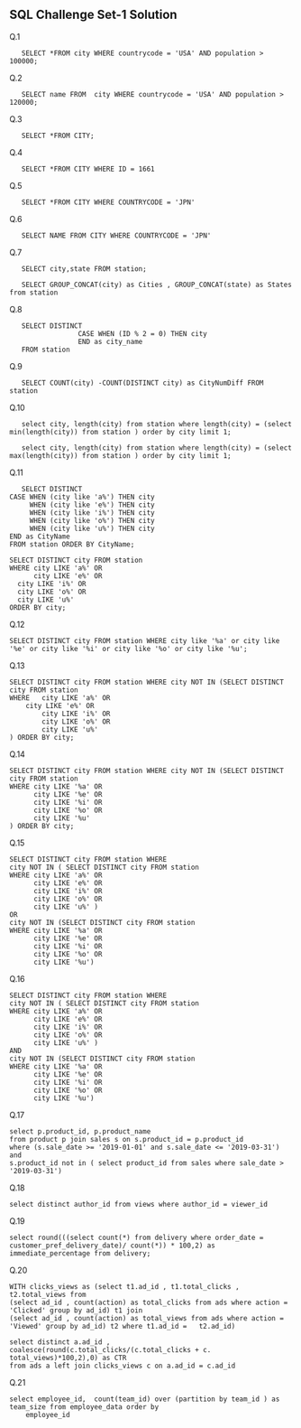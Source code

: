 ## SQL Challenge Set-1 Solution

Q.1    
       
       SELECT *FROM city WHERE countrycode = 'USA' AND population > 100000;

Q.2    
       
       SELECT name FROM  city WHERE countrycode = 'USA' AND population > 120000;

Q.3    
       
       SELECT *FROM CITY;

Q.4    
       
       SELECT *FROM CITY WHERE ID = 1661

Q.5    
       
       SELECT *FROM CITY WHERE COUNTRYCODE = 'JPN'

Q.6    
       
       SELECT NAME FROM CITY WHERE COUNTRYCODE = 'JPN'

Q.7    
       
       SELECT city,state FROM station;

       SELECT GROUP_CONCAT(city) as Cities , GROUP_CONCAT(state) as States from station
       
Q.8    
       
       SELECT DISTINCT
                     CASE WHEN (ID % 2 = 0) THEN city
                     END as city_name
       FROM station 
       
Q.9

       SELECT COUNT(city) -COUNT(DISTINCT city) as CityNumDiff FROM station
       
Q.10

       select city, length(city) from station where length(city) = (select min(length(city)) from station ) order by city limit 1;
       
       select city, length(city) from station where length(city) = (select max(length(city)) from station ) order by city limit 1;
       
Q.11  
       
       SELECT DISTINCT 
	CASE WHEN (city like 'a%') THEN city
         WHEN (city like 'e%') THEN city
         WHEN (city like 'i%') THEN city
         WHEN (city like 'o%') THEN city
         WHEN (city like 'u%') THEN city
	END as CityName
    FROM station ORDER BY CityName;
    
    SELECT DISTINCT city FROM station 
    WHERE city LIKE 'a%' OR 
          city LIKE 'e%' OR 
	  city LIKE 'i%' OR 
	  city LIKE 'o%' OR 
	  city LIKE 'u%' 
    ORDER BY city;

Q.12  

	SELECT DISTINCT city FROM station WHERE city like '%a' or city like '%e' or city like '%i' or city like '%o' or city like '%u';
	
Q.13

	SELECT DISTINCT city FROM station WHERE city NOT IN (SELECT DISTINCT city FROM station 
	WHERE 	city LIKE 'a%' OR 
	  	city LIKE 'e%' OR 
      		city LIKE 'i%' OR 
      		city LIKE 'o%' OR 
      		city LIKE 'u%' 
	) ORDER BY city;
	
Q.14

	SELECT DISTINCT city FROM station WHERE city NOT IN (SELECT DISTINCT city FROM station 
	WHERE city LIKE '%a' OR 
		  city LIKE '%e' OR 
	      city LIKE '%i' OR 
	      city LIKE '%o' OR 
	      city LIKE '%u' 
	) ORDER BY city;

Q.15 

	SELECT DISTINCT city FROM station WHERE
	city NOT IN ( SELECT DISTINCT city FROM station 
	WHERE city LIKE 'a%' OR 
		  city LIKE 'e%' OR 
	      city LIKE 'i%' OR 
	      city LIKE 'o%' OR 
	      city LIKE 'u%' )
	OR
	city NOT IN (SELECT DISTINCT city FROM station 
	WHERE city LIKE '%a' OR 
		  city LIKE '%e' OR 
	      city LIKE '%i' OR 
	      city LIKE '%o' OR 
	      city LIKE '%u')
	    
Q.16  

	SELECT DISTINCT city FROM station WHERE
	city NOT IN ( SELECT DISTINCT city FROM station 
	WHERE city LIKE 'a%' OR 
		  city LIKE 'e%' OR 
	      city LIKE 'i%' OR 
	      city LIKE 'o%' OR 
	      city LIKE 'u%' )
	AND
	city NOT IN (SELECT DISTINCT city FROM station 
	WHERE city LIKE '%a' OR 
		  city LIKE '%e' OR 
	      city LIKE '%i' OR 
	      city LIKE '%o' OR 
	      city LIKE '%u')
	      
Q.17

	select p.product_id, p.product_name 
	from product p join sales s on s.product_id = p.product_id 
	where (s.sale_date >= '2019-01-01' and s.sale_date <= '2019-03-31') and 
	s.product_id not in ( select product_id from sales where sale_date > '2019-03-31')

 Q.18
 
 	select distinct author_id from views where author_id = viewer_id

Q.19

	select round(((select count(*) from delivery where order_date = customer_pref_delivery_date)/ count(*)) * 100,2) as 	immediate_percentage from delivery;

 Q.20 

 	WITH clicks_views as (select t1.ad_id , t1.total_clicks , t2.total_views from 
	(select ad_id , count(action) as total_clicks from ads where action = 'Clicked' group by ad_id) t1 join
	(select ad_id , count(action) as total_views from ads where action = 'Viewed' group by ad_id) t2 where t1.ad_id = 	t2.ad_id)
	
	select distinct a.ad_id , 
	coalesce(round(c.total_clicks/(c.total_clicks + c. total_views)*100,2),0) as CTR
	from ads a left join clicks_views c on a.ad_id = c.ad_id

Q.21

	select employee_id,  count(team_id) over (partition by team_id ) as team_size from employee_data order by 
        employee_id
